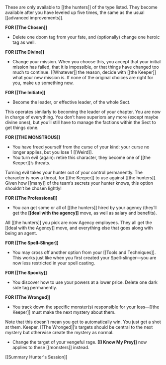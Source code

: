 These are only available to [[the hunters]] of the type listed. They become available after you have leveled up five times, the same as the usual [[advanced improvements]].

**FOR [[The Chosen]]**

- Delete one doom tag from your fate, and (optionally) change one heroic tag as well.

**FOR [[The Divine]]**

- Change your mission. When you choose this, you accept that your initial mission has failed, that it is impossible, or that things have changed too much to continue. [[Whatever]] the reason, decide with [[the Keeper]] what your new mission is. If none of the original choices are right for you, make up something new.

**FOR [[The Initiate]]**

- Become the leader, or effective leader, of the whole Sect. 

This operates similarly to becoming the leader of your chapter. You are now in charge of everything. You don’t have superiors any more (except maybe divine ones), but you’ll still have to manage the factions within the Sect to get things done.

**FOR [[THE MONSTROUS]]**

- You have freed yourself from the curse of your kind: your curse no longer applies, but you lose 1 [[Weird]].
- You turn evil (again): retire this character, they become one of [[the Keeper]]’s threats. 

Turning evil takes your hunter out of your control permanently. The character is now a threat, for [[the Keeper]] to use against [[the hunters]]. Given how [[many]] of the team’s secrets your hunter knows, this option shouldn’t be chosen lightly!

**FOR [[The Professional]]**

- You can get some or all of [[the hunters]] hired by your agency (they’ll get the **[[deal with the agency]]** move, as well as salary and benefits). 

All [[the hunters]] you pick are now Agency employees. They all get the [[deal with the Agency]] move, and everything else that goes along with being an agent.

**FOR [[The Spell-Slinger]]**

- You may cross off another option from your [[Tools and Techniques]]. This works just like when you first created your Spell-slinger—you are now less restricted in your spell casting.

**FOR [[The Spooky]]**

- You discover how to use your powers at a lower price. Delete one dark side tag permanently.

**FOR [[The Wronged]]**

- You track down the specific monster(s) responsible for your loss—[[the Keeper]] must make the next mystery about them. 

Note that this doesn’t mean you get to automatically win. You just get a shot at them. Keeper, [[The Wronged]]’s targets should be central to the next mystery but otherwise create the mystery as normal.

- Change the target of your vengeful rage. **[[I Know My Prey]]** now applies to these [[monsters]] instead.

[[Summary Hunter's Session]]